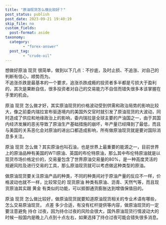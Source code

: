 ```yaml
---
title: "原油现货怎么做比较好？"
post_status: publish
post_date: 2023-09-21 19:40:19
skip_file: no
custom_fields: 
  post-format: aside
taxonomy:
  category:
        - "forex-answer"
  post_tag:
        - "crude-oil"
---
```


想做好原油 现货 很简单，做到以下几点：不抄底，及时止损、不追涨、对自己的判断有信心，顺势而为。  
不追涨杀跌是最基本的一个要求，追涨杀跌成瘾的投资者多半都是亏损大于盈利的，其次是果断自信，很多投资者对自己的交易能力不自信而错失很多本该掌握在手里的机会。

原油 现货 怎么做才好，其实原油现货的价格波动受到供需和政治局势的影响比较大，像之前委内瑞拉宣布驱逐境内的美国外交官时就引发了原油现货的大波动，同时造成了供应和地缘政治上的影响，委内瑞拉是全球主要的产油国之一，由于其国内经济发展的恶劣导致了原油生产基础措施的崩坏，年产量已经降到了最低，而且与美国的关系恶化会对原油的进出口都造成影响，所有做原油现货就是要对国际消息多关注。

原油 现货 怎么做？其实原油也叫石油，也是世界上最重要的能源之一，目前世界上的原油品种有美国的WTI原油、英国的布伦特原油，那么其中布伦特原油就是以现货市场价格定价的，交易量包含了世界原油交易量的80%，是一种高度灵活的规避风险及进行交易的工具，那么原油现货就可以考虑做这种类型的原油。

做原油现货要关注原油产品的种类，不同的种类间对于原油产量的反应不一样，价格波动也就不一样，比较常见的 现货原油 种类有原油、沥青、天然气等，而且现货原油其实跟 黄金 有类似的功能，可以抵御通货膨胀达到增值保值目的。

原油 现货 怎么做比较好，做原油现货就要知道原油现货相关的专业术语有哪些，怎么交易原油现货， 点差 多少合适，有没有杠杆提供等内容，做原油现货的一定要注意避免 持仓 过夜，因为持仓过夜的风险会很大，国外原油现货行情波动大的时候一般国内是晚上八点到十点左右，如果选择了持仓过夜可能会错失很多消息。
